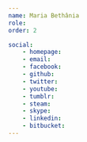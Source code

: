 ```yaml
---
name: Maria Bethânia
role:
order: 2

social:
    - homepage:
    - email:
    - facebook:
    - github:
    - twitter:
    - youtube:
    - tumblr:
    - steam:
    - skype:
    - linkedin:
    - bitbucket:
---
```

